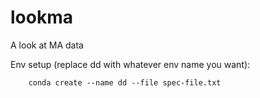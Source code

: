 # lookma
A look at MA data

Env setup (replace dd with whatever env name you want):

		conda create --name dd --file spec-file.txt
